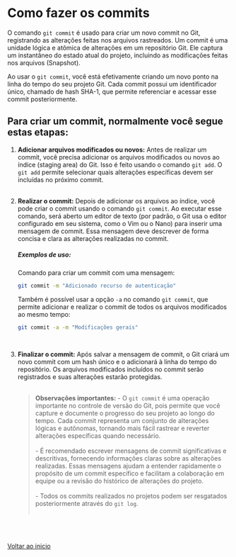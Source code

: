 # Como fazer os commits

O comando `git commit` é usado para criar um novo commit no Git, registrando as alterações feitas nos arquivos rastreados. Um commit é uma unidade lógica e atômica de alterações em um repositório Git. Ele captura um instantâneo do estado atual do projeto, incluindo as modificações feitas nos arquivos (Snapshot).

Ao usar o `git commit`, você está efetivamente criando um novo ponto na linha do tempo do seu projeto Git. Cada commit possui um identificador único, chamado de hash SHA-1, que permite referenciar e acessar esse commit posteriormente.

## Para criar um commit, normalmente você segue estas etapas:

1. **Adicionar arquivos modificados ou novos:** Antes de realizar um commit, você precisa adicionar os arquivos modificados ou novos ao índice (staging area) do Git. Isso é feito usando o comando `git add`. O `git add` permite selecionar quais alterações específicas devem ser incluídas no próximo commit.<br><br>
2. **Realizar o commit:** Depois de adicionar os arquivos ao índice, você pode criar o commit usando o comando `git commit`. Ao executar esse comando, será aberto um editor de texto (por padrão, o Git usa o editor configurado em seu sistema, como o Vim ou o Nano) para inserir uma mensagem de commit. Essa mensagem deve descrever de forma concisa e clara as alterações realizadas no commit.

    ##### Exemplos de uso:
    Comando para criar um commit com uma mensagem: 

    ```bash
    git commit -m "Adicionado recurso de autenticação"
    ```

    Também é possível usar a opção `-a` no comando `git commit`, que permite adicionar e realizar o commit de todos os arquivos modificados ao mesmo tempo: 

    ```bash
    git commit -a -m "Modificações gerais"
    ```
<br>

3. **Finalizar o commit:** Após salvar a mensagem de commit, o Git criará um novo commit com um hash único e o adicionará à linha do tempo do repositório. Os arquivos modificados incluídos no commit serão registrados e suas alterações estarão protegidas. <br><br>

    > **Observações importantes:**
        - O `git commit` é uma operação importante no controle de versão do Git, pois permite que você capture e documente o progresso do seu projeto ao longo do tempo. Cada commit representa um conjunto de alterações lógicas e autônomas, tornando mais fácil rastrear e reverter alterações específicas quando necessário.<br><br>
        - É recomendado escrever mensagens de commit significativas e descritivas, fornecendo informações claras sobre as alterações realizadas. Essas mensagens ajudam a entender rapidamente o propósito de um commit específico e facilitam a colaboração em equipe ou a revisão do histórico de alterações do projeto.<br><br>
        - Todos os commits realizados no projetos podem ser resgatados posteriormente através do `git log`.<br><br>

<br>

<br>

[Voltar ao inicio](/README.md)

